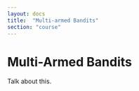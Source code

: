 ```yaml
---
layout: docs
title:  "Multi-armed Bandits"
section: "course"
---
```


# Multi-Armed Bandits

Talk about this.
